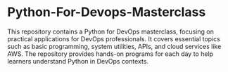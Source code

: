 # Python-For-Devops-Masterclass
This repository contains a Python for DevOps masterclass, focusing on practical applications for DevOps professionals. It covers essential topics such as basic programming, system utilities, APIs, and cloud services like AWS. The repository provides hands-on programs for each day to help learners understand Python in DevOps contexts.
